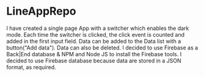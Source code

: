 # LineAppRepo
I have created a single page App with a switcher which enables the dark mode.
Each time the switcher is clicked, the click event is counted and added in the first input field.
Data can be added to the Data list with a button("Add data").
Data can also be deleted.
I decided to use Firebase as a Back|End database & NPM and Node JS to install the Firebase tools.
I decided to use Firebase database because data are stored in a JSON format, as required.

